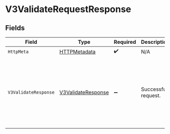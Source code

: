 # V3ValidateRequestResponse


## Fields

| Field                                                                                                                   | Type                                                                                                                    | Required                                                                                                                | Description                                                                                                             | Example                                                                                                                 |
| ----------------------------------------------------------------------------------------------------------------------- | ----------------------------------------------------------------------------------------------------------------------- | ----------------------------------------------------------------------------------------------------------------------- | ----------------------------------------------------------------------------------------------------------------------- | ----------------------------------------------------------------------------------------------------------------------- |
| `HttpMeta`                                                                                                              | [HTTPMetadata](../../Models/Components/HTTPMetadata.md)                                                                 | :heavy_check_mark:                                                                                                      | N/A                                                                                                                     |                                                                                                                         |
| `V3ValidateResponse`                                                                                                    | [V3ValidateResponse](../../Models/Components/V3ValidateResponse.md)                                                     | :heavy_minus_sign:                                                                                                      | Successful request.                                                                                                     | {<br/>"next": {<br/>"v3-challenge": "/v3/challenge"<br/>},<br/>"phoneNumber": "2001001686",<br/>"success": true,<br/>"challengeMissing": true<br/>} |